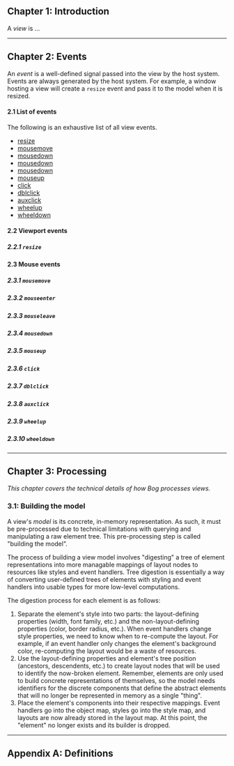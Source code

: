 


## Chapter 1: Introduction

A *view* is ...

---



## Chapter 2: Events

An *event* is a well-defined signal passed into the view by the host system. Events are always generated by the host system. For example, a window hosting a view will create a `resize` event and pass it to the model when it is resized.

#### 2.1 List of events

The following is an exhaustive list of all view events.

- [resize](#221-resize)
- [mousemove](#231-mousemove)
- [mousedown](#232-mouseenter)
- [mousedown](#233-mouseleave)
- [mousedown](#234-mousedown)
- [mouseup](#235-mouseup)
- [click](#236-click)
- [dblclick](#237-dblclick)
- [auxclick](#238-auxclick)
- [wheelup](#239-wheelup)
- [wheeldown](#2310-wheeldown)

#### 2.2 Viewport events

##### 2.2.1 `resize`

#### 2.3 Mouse events

##### 2.3.1 `mousemove`
##### 2.3.2 `mouseenter`
##### 2.3.3 `mouseleave`
##### 2.3.4 `mousedown`
##### 2.3.5 `mouseup`
##### 2.3.6 `click`
##### 2.3.7 `dblclick`
##### 2.3.8 `auxclick`
##### 2.3.9 `wheelup`
##### 2.3.10 `wheeldown`

---



## Chapter 3: Processing

*This chapter covers the technical details of how Bog processes views.*

### 3.1: Building the model

A view's *model* is its concrete, in-memory representation. As such, it must be pre-processed due to technical limitations with querying and manipulating a raw element tree. This pre-processing step is called "building the model".

The process of building a view model involves "digesting" a tree of element representations into more managable mappings of layout nodes to resources like styles and event handlers. Tree digestion is essentially a way of converting user-defined trees of elements with styling and event handlers into usable types for more low-level computations.

The digestion process for each element is as follows:

1. Separate the element's style into two parts: the layout-defining properties (width, font family, etc.) and the non-layout-defining properties (color, border radius, etc.). When event handlers change style properties, we need to know when to re-compute the layout. For example, if an event handler only changes the element's background color, re-computing the layout would be a waste of resources.
2. Use the layout-defining properties and element's tree position (ancestors, descendents, etc.) to create layout nodes that will be used to identify the now-broken element. Remember, elements are only used to build concrete representations of themselves, so the model needs identifiers for the discrete components that define the abstract elements that will no longer be represented in memory as a single "thing".
3. Place the element's components into their respective mappings. Event handlers go into the object map, styles go into the style map, and layouts are now already stored in the layout map. At this point, the "element" no longer exists and its builder is dropped.

---



## Appendix A: Definitions
